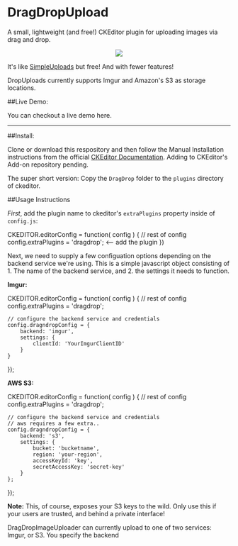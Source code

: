 # DragDropUpload

A small, lightweight (and free!) CKEditor plugin for uploading images via drag and drop.  

<p align="center">
  <img src="https://cloud.githubusercontent.com/assets/1408720/7672034/0c3de41e-fcb2-11e4-96f5-06cabfd7845d.gif" />
</p> 

It's like [SimpleUploads](http://ckeditor.com/addon/simpleuploads) but free! And with fewer features! 

DropUploads currently supports Imgur and Amazon's S3 as storage locations.  

##Live Demo:

You can checkout a live demo here.


--------

##Install: 

Clone or download this respository and then follow the Manual Installation instructions from the official [CKEditor Documentation](http://docs.ckeditor.com/#!/guide/dev_plugins). Adding to CKEditor's Add-on repository pending. 

The super short version: Copy the `DragDrop` folder to the `plugins` directory of ckeditor. 

##Usage Instructions

*First*, add the plugin name to ckeditor's `extraPlugins` property inside of `config.js`:

  CKEDITOR.editorConfig = function( config ) {
    // rest of config
    config.extraPlugins = 'dragdrop';    <-- add the plugin
  })
    

Next, we need to supply a few configuation options depending on the backend service we're using. This is a simple javascript object consisting of 1. The name of the backend service, and 2. the settings it needs to function. 



**Imgur:**

  CKEDITOR.editorConfig = function( config ) {
    // rest of config
    config.extraPlugins = 'dragdrop';
    
    // configure the backend service and credentials
    config.dragndropConfig = {
        backend: 'imgur',
        settings: {
            clientId: 'YourImgurClientID'
        }
    }
  });
  
**AWS S3:**

  CKEDITOR.editorConfig = function( config ) {
    // rest of config
    config.extraPlugins = 'dragdrop';
    
    // configure the backend service and credentials
    // aws requires a few extra.. 
    config.dragndropConfig = {
        backend: 's3',
        settings: {
            bucket: 'bucketname',
            region: 'your-region',
            accessKeyId: 'key',
            secretAccessKey: 'secret-key'
        }
    };
  }); 
  
**Note:** This, of course, exposes your S3 keys to the wild. Only use this if your users are trusted, and behind a private interface!













  



DragDropImageUploader can currently upload to one of two services: Imgur, or S3. You specify the backend 













